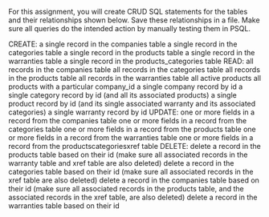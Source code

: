 For this assignment, you will create CRUD SQL statements for the tables and their relationships shown below. Save these relationships in a file. Make sure all queries do the intended action by manually testing them in PSQL.

CREATE:
a single record in the companies table
a single record in the categories table
a single record in the products table
a single record in the warranties table
a single record in the products_categories table
READ:
all records in the companies table
all records in the categories table
all records in the products table
all records in the warranties table
all active products
all products with a particular company_id
a single company record by id
a single category record by id (and all its associated products)
a single product record by id (and its single associated warranty and its associated categories)
a single warranty record by id
UPDATE:
one or more fields in a record from the companies table
one or more fields in a record from the categories table
one or more fields in a record from the products table
one or more fields in a record from the warranties table
one or more fields in a record from the productscategoriesxref table
DELETE:
delete a record in the products table based on their id (make sure all associated records in the warranty table and xref table are also deleted)
delete a record in the categories table based on their id (make sure all associated records in the xref table are also deleted)
delete a record in the companies table based on their id (make sure all associated records in the products table, and the associated records in the xref table, are also deleted)
delete a record in the warranties table based on their id